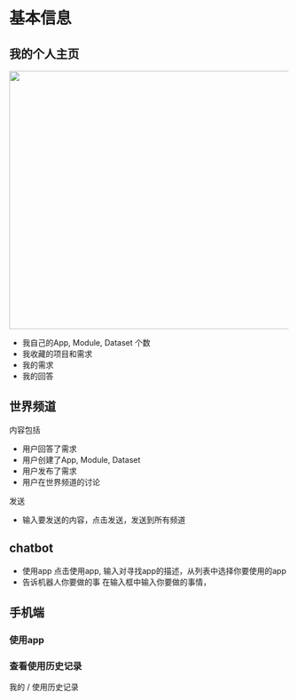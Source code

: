 # 基本信息

## 我的个人主页
<img src="./media/profile.png" width="840px" height="465px" />

- 我自己的App, Module, Dataset 个数
- 我收藏的项目和需求
- 我的需求
- 我的回答


## 世界频道

内容包括
- 用户回答了需求
- 用户创建了App, Module, Dataset
- 用户发布了需求
- 用户在世界频道的讨论

发送
- 输入要发送的内容，点击发送，发送到所有频道

## chatbot
- 使用app
点击使用app, 输入对寻找app的描述，从列表中选择你要使用的app
- 告诉机器人你要做的事
在输入框中输入你要做的事情，

## 手机端
### 使用app

### 查看使用历史记录
我的 / 使用历史记录 
